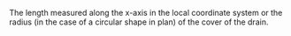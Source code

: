 The length measured along the x-axis in the local coordinate system or the radius (in the case of a circular shape in plan) of the cover of the drain.
